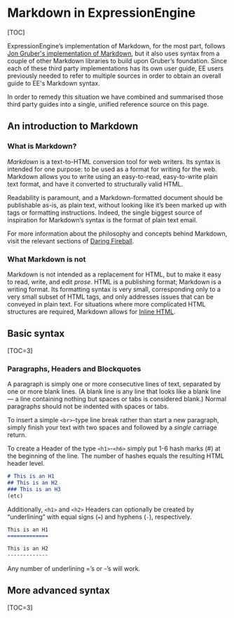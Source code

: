 <!--
    This source file is part of the open source project
    ExpressionEngine User Guide (https://github.com/ExpressionEngine/ExpressionEngine-User-Guide)

    @link      https://expressionengine.com/
    @copyright Copyright (c) 2003-2019, EllisLab Corp. (https://ellislab.com)
    @license   https://expressionengine.com/license Licensed under Apache License, Version 2.0
-->

# Markdown in ExpressionEngine

[TOC]

ExpressionEngine’s implementation of Markdown, for the most part, follows [Jon Gruber's implementation of Markdown](http://daringfireball.net/projects/markdown/), but it also uses syntax from a couple of other Markdown libraries to build upon Gruber’s foundation. Since each of these third party implementations has its own user guide, EE users previously needed to refer to multiple sources in order to obtain an overall guide to EE's Markdown syntax.  

In order to remedy this situation we have combined and summarised those third party guides into a single, unified reference source on this page.

## An introduction to Markdown

### What is Markdown?

_Markdown_ is a text-to-HTML conversion tool for web writers. Its syntax is intended for one purpose: to be used as a format for writing for the web. Markdown allows you to write using an easy-to-read, easy-to-write plain text format, and have it converted to structurally valid HTML.

Readability is paramount, and a Markdown-formatted document should be publishable as-is, as plain text, without looking like it’s been marked up with tags or formatting instructions. Indeed, the single biggest source of inspiration for Markdown’s syntax is the format of plain text email.

For more information about the philosophy and concepts behind Markdown, visit the relevant sections of [Daring Fireball](https://daringfireball.net/projects/markdown/syntax#philosophy).

### What Markdown is not

Markdown is not intended as a replacement for HTML, but to make it easy to read, write, and edit _prose_. HTML is a publishing format; Markdown is a writing format. Its formatting syntax is very small, corresponding only to a very small subset of HTML tags, and only addresses issues that can be conveyed in plain text. For situations where more complicated HTML structures are required, Markdown allows for [Inline HTML](#inline-html).

## Basic syntax

[TOC=3]

### Paragraphs, Headers and Blockquotes

A paragraph is simply one or more consecutive lines of text, separated by one or more blank lines. (A blank line is any line that looks like a blank line — a line containing nothing but spaces or tabs is considered blank.) Normal paragraphs should not be indented with spaces or tabs.

To insert a simple `<br>`-type line break rather than start a new paragraph, simply finish your text with two spaces and followed by a _single_ carriage return.

To create a Header of the type `<h1>`-`<h6>` simply put 1-6 hash marks (#) at the beginning of the line. The number of hashes equals the resulting HTML header level.

```md
# This is an H1
## This is an H2
### This is an H3
(etc)
```

Additionally, `<h1>` and `<h2>` Headers can optionally be created by “underlining” with equal signs (`=`) and hyphens (`-`), respectively.

```md
This is an H1
=============

This is an H2
-------------
```

Any number of underlining =’s or -’s will work.

## More advanced syntax

[TOC=3]
